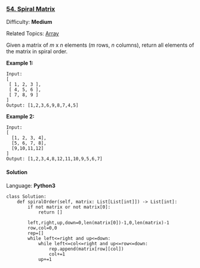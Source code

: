 ### [54\. Spiral Matrix](https://leetcode.com/problems/spiral-matrix/)

Difficulty: **Medium**  

Related Topics: [Array](https://leetcode.com/tag/array/)


Given a matrix of _m_ x _n_ elements (_m_ rows, _n_ columns), return all elements of the matrix in spiral order.

**Example 1:**

```
Input:
[
 [ 1, 2, 3 ],
 [ 4, 5, 6 ],
 [ 7, 8, 9 ]
]
Output: [1,2,3,6,9,8,7,4,5]
```

**Example 2:**

```
Input:
[
  [1, 2, 3, 4],
  [5, 6, 7, 8],
  [9,10,11,12]
]
Output: [1,2,3,4,8,12,11,10,9,5,6,7]
```


#### Solution

Language: **Python3**

```python3
class Solution:
    def spiralOrder(self, matrix: List[List[int]]) -> List[int]:
        if not matrix or not matrix[0]:
            return []
        
        left,right,up,down=0,len(matrix[0])-1,0,len(matrix)-1
        row,col=0,0
        rep=[]
        while left<=right and up<=down:
            while left<=col<=right and up<=row<=down:
                rep.append(matrix[row][col])
                col+=1
            up+=1
            
            col-=1
            row+=1
            while left<=col<=right and up<=row<=down:
                rep.append(matrix[row][col])
                row+=1
            right-=1
            
            row-=1
            col-=1
            while left<=col<=right and up<=row<=down:
                rep.append(matrix[row][col])
                col-=1
            down-=1
            
            col+=1
            row-=1
            while left<=col<=right and up<=row<=down:
                rep.append(matrix[row][col])
                row-=1
            left+=1
            
            row+=1
            col+=1
        return rep
```